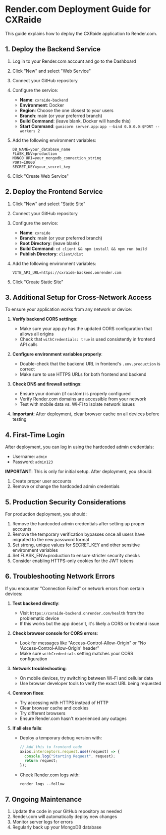 # Render.com Deployment Guide for CXRaide

This guide explains how to deploy the CXRaide application to Render.com.

## 1. Deploy the Backend Service

1. Log in to your Render.com account and go to the Dashboard
2. Click "New" and select "Web Service"
3. Connect your GitHub repository
4. Configure the service:

   - **Name**: `cxraide-backend`
   - **Environment**: Docker
   - **Region**: Choose the one closest to your users
   - **Branch**: main (or your preferred branch)
   - **Build Command**: (leave blank, Docker will handle this)
   - **Start Command**: `gunicorn server.app:app --bind 0.0.0.0:$PORT --workers 2`

5. Add the following environment variables:

   ```
   DB_NAME=your_database_name
   FLASK_ENV=production
   MONGO_URI=your_mongodb_connection_string
   PORT=10000
   SECRET_KEY=your_secret_key
   ```

6. Click "Create Web Service"

## 2. Deploy the Frontend Service

1. Click "New" and select "Static Site"
2. Connect your GitHub repository
3. Configure the service:
   - **Name**: `cxraide`
   - **Branch**: main (or your preferred branch)
   - **Root Directory**: (leave blank)
   - **Build Command**: `cd client && npm install && npm run build`
   - **Publish Directory**: `client/dist`
4. Add the following environment variables:

   ```
   VITE_API_URL=https://cxraide-backend.onrender.com
   ```

5. Click "Create Static Site"

## 3. Additional Setup for Cross-Network Access

To ensure your application works from any network or device:

1. **Verify backend CORS settings**:

   - Make sure your app.py has the updated CORS configuration that allows all origins
   - Check that `withCredentials: true` is used consistently in frontend API calls

2. **Configure environment variables properly**:

   - Double-check that the backend URL in frontend's `.env.production` is correct
   - Make sure to use HTTPS URLs for both frontend and backend

3. **Check DNS and firewall settings**:

   - Ensure your domain (if custom) is properly configured
   - Verify Render.com domains are accessible from your network
   - Test with mobile data vs. Wi-Fi to isolate network issues

4. **Important**: After deployment, clear browser cache on all devices before testing

## 4. First-Time Login

After deployment, you can log in using the hardcoded admin credentials:

- Username: `admin`
- Password: `admin123`

**IMPORTANT**: This is only for initial setup. After deployment, you should:

1. Create proper user accounts
2. Remove or change the hardcoded admin credentials

## 5. Production Security Considerations

For production deployment, you should:

1. Remove the hardcoded admin credentials after setting up proper accounts
2. Remove the temporary verification bypasses once all users have migrated to the new password format
3. Set strong, unique values for SECRET_KEY and other sensitive environment variables
4. Set FLASK_ENV=production to ensure stricter security checks
5. Consider enabling HTTPS-only cookies for the JWT tokens

## 6. Troubleshooting Network Errors

If you encounter "Connection Failed" or network errors from certain devices:

1. **Test backend directly**:

   - Visit `https://cxraide-backend.onrender.com/health` from the problematic device
   - If this works but the app doesn't, it's likely a CORS or frontend issue

2. **Check browser console for CORS errors**:

   - Look for messages like "Access-Control-Allow-Origin" or "No 'Access-Control-Allow-Origin' header"
   - Make sure `withCredentials` setting matches your CORS configuration

3. **Network troubleshooting**:

   - On mobile devices, try switching between Wi-Fi and cellular data
   - Use browser developer tools to verify the exact URL being requested

4. **Common fixes**:

   - Try accessing with HTTPS instead of HTTP
   - Clear browser cache and cookies
   - Try different browsers
   - Ensure Render.com hasn't experienced any outages

5. **If all else fails**:
   - Deploy a temporary debug version with:
     ```javascript
     // Add this to frontend code
     axios.interceptors.request.use((request) => {
       console.log("Starting Request", request);
       return request;
     });
     ```
   - Check Render.com logs with:
     ```
     render logs --follow
     ```

## 7. Ongoing Maintenance

1. Update the code in your GitHub repository as needed
2. Render.com will automatically deploy new changes
3. Monitor server logs for errors
4. Regularly back up your MongoDB database
